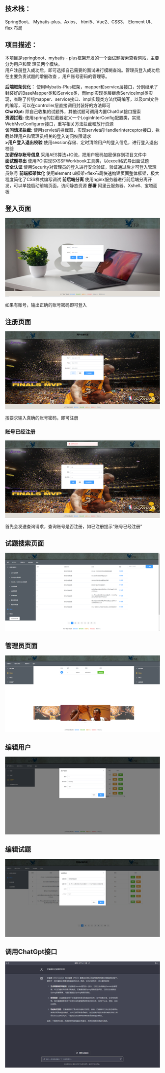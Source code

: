 ## 技术栈：
SpringBoot、   Mybatis-plus、Axios、  html5、Vue2、CSS3、   Element UI、flex 布局<br/>
## 项目描述： 
本项目是springboot、mybatis - plus框架开发的一个面试题搜索查看网站，主要分为用户和管  理员两个模块。<br/>
用户注册登入成功后，即可选择自己需要的面试进行模糊查询。管理员登入成功后在主要负责试题的增删改查 ，用户账号密码的管理等。<br/>

**后端框架优化：**
使用Mybatis-Plus框架，mapper和service层接口，分别继承了封装好的BaseMapper类和IService类，而impl实现类层继承ServiceImpl类实现，省略了传统mapper、service接口、impl实现类方法代码编写，以及xml文件的编写，可以在controller层直接调用封装好的方法即可<br/>
**ChatGpt:** 
除自己收集的试题外，其他试题可调用内置ChatGpt接口搜索<br/>
**资源拦截:** 
使用spring的拦截器定义一个LoginInterConfig配置类，实现WebMvcConfigurer接口，重写相关方法拦截和放行资源<br/>
**访问请求拦截:** 
使用servlet的拦截器，实现servlet的HandlerInterceptor接口，拦截处理用户和管理员相关的登入访问权限请求<br/>
**>用户登入退出校验**
使用session存储、定时清除用户的登入信息，进行登入退出校验<br/>
**加密保存账号信息** 
采用AES算法+IO流，把用户密码加密保存到项目文件中<br/>
**面试题导出** 
使用POI实现SXSSFWorkbook工具类，以excel格式导出面试题<br/>
**安全认证**
使用Security对管理员的登入进行安全验证，验证通过后才可登入管理员账号
**前端框架优化**
使用element ui框架+flex布局快速构建页面整体框架，极大程度简化了CSS样式编写调试
**前后端分离**
使用nginx服务器进行前后端分离开发，可以单独启动前端页面，访问静态资源
**部署**
阿里云服务器、Xshell、宝塔面板

## 登入页面
![登入页面](https://github.com/YyangZhiHeng/itembankshop/blob/main/picture/login.png)
<p>如果有账号，输出正确的账号密码即可登入</p>

## 注册页面
![注册页面](https://github.com/YyangZhiHeng/itembankshop/blob/main/picture/register.png)
<p>按要求输入真确的账号密码，即可注册</p>

### 账号已经注册
![](https://github.com/YyangZhiHeng/itembankshop/blob/main/picture/Reregister.png)
<p>首先会发送查询请求，查询账号是否注册，如已注册提示“账号已经注册”</p>

## 试题搜索页面

![试题搜索页面](https://github.com/YyangZhiHeng/itembankshop/blob/main/picture/main.png)

## 管理员页面

![管理员页面](https://github.com/YyangZhiHeng/itembankshop/blob/main/picture/admin.png)

## 编辑用户

![编辑用户](https://github.com/YyangZhiHeng/itembankshop/blob/main/picture/edituser.png)

## 编辑试题

![编辑试题](https://github.com/YyangZhiHeng/itembankshop/blob/main/picture/edititem.png)

## 调用ChatGpt接口

![调用ChatGpt接口](https://github.com/YyangZhiHeng/itembankshop/blob/main/picture/ChatGPT.png)
